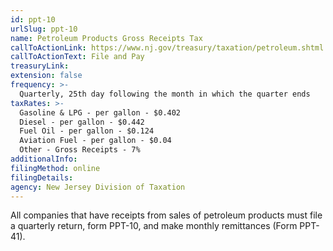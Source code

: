 ```yaml
---
id: ppt-10
urlSlug: ppt-10
name: Petroleum Products Gross Receipts Tax
callToActionLink: https://www.nj.gov/treasury/taxation/petroleum.shtml
callToActionText: File and Pay
treasuryLink:
extension: false
frequency: >-
  Quarterly, 25th day following the month in which the quarter ends
taxRates: >-
  Gasoline & LPG - per gallon - $0.402
  Diesel - per gallon - $0.442
  Fuel Oil - per gallon - $0.124
  Aviation Fuel - per gallon - $0.04
  Other - Gross Receipts - 7%
additionalInfo:
filingMethod: online
filingDetails:
agency: New Jersey Division of Taxation
---
```


All companies that have receipts from sales of petroleum products must file a quarterly return, form PPT-10, and make monthly remittances (Form PPT-41).
